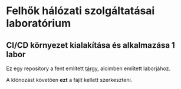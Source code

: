 # Felhők hálózati szolgáltatásai laboratórium

## CI/CD környezet kialakítása és alkalmazása 1 labor

Ez egy repository a fent említett [tárgy](https://portal.vik.bme.hu/kepzes/targyak/VITMMB11/), alcímben említett laborjához.

A klónozást követően **ezt** a fájlt kellett szerkeszteni.
